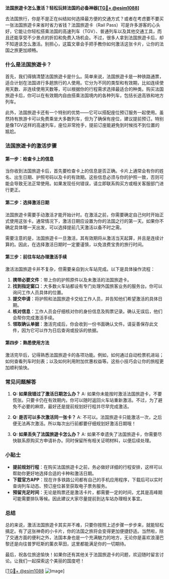 **法国旅遊卡怎么激活？轻松玩转法国的必备神器[[TG💪+ @esim1088](https://t.me/s/esim1088)]**

去法国旅行，你是不是正在纠结如何选择最方便的交通方式？或者在考虑要不要买一张法国旅遊卡来省时省力省钱？法国旅遊卡（Rail Pass）可是许多游客的心头好，它能让你轻松搭乘法国的高速列车（TGV）、普通列车以及其他交通工具，而且还能享受不少景点的折扣和免费入场机会。不过，很多人拿到法国旅遊卡后，却不知道该怎么激活。别担心，这篇文章会手把手教你如何激活这张卡片，让你的法国之旅更加顺畅。

### 什么是法国旅遊卡？

首先，我们得搞清楚法国旅遊卡是什么。简单来说，法国旅遊卡是一种铁路通票，适合计划在法国进行多趟旅行的人使用。它分为不同的类型和有效期，比如连续使用天数、非连续使用天数等，可以根据你的行程需求选择最适合的种类。购买法国旅遊卡后，你可以在有效期内自由搭乘法国境内的各种列车，包括长途高铁和地方列车。

此外，法国旅遊卡还有一个特别的优势——它可以搭配座位预订服务一起使用。虽然持有旅游卡可以免费乘坐大多数列车，但为了确保有座位，建议提前预订。特别是像TGV这样的高速列车，座位非常抢手，提前订座能避免到时候找不到位置的尴尬。

### 法国旅遊卡的激活步骤

#### 第一步：检查卡上的信息

当你收到法国旅遊卡后，首先要检查卡上的信息是否正确。卡片上通常会有你的姓名、出生日期、护照号码以及卡的有效期。这些信息必须与你的护照一致，否则可能会导致无法正常使用。如果发现任何错误，请立即联系购买方或相关客服部门进行更正。

#### 第二步：选择激活日期

法国旅遊卡需要手动激活才能开始计时。在激活之前，你需要确定自己何时开始正式使用这张卡。通常情况下，激活日期应设置为你的法国之行的第一天。如果你不确定具体哪一天出发，可以选择提前几天激活以备不时之需。

需要注意的是，法国旅遊卡一旦激活，其有效期将从激活当天起算，并且是连续计算的。因此，在选择激活日期时一定要谨慎，以免浪费宝贵的旅行时间。

#### 第三步：前往车站办理激活手续

激活法国旅遊卡并不复杂，但需要亲自到火车站完成。以下是具体操作流程：

1. **携带必要文件**：带上你的护照原件以及未激活的法国旅遊卡。
2. **找到指定窗口**：大多数火车站都设有专门处理外国旅客业务的服务台。你可以询问工作人员具体的位置。
3. **提交申请**：将护照和法国旅遊卡交给工作人员，并告知他们希望激活的具体日期。
4. **核对信息**：工作人员会仔细核对你的身份信息及购票记录。确认无误后，他们会帮你完成激活手续。
5. **领取确认单据**：激活完成后，你会收到一份书面确认文件。请妥善保存此文件，因为它可以作为日后查询或投诉的依据。

#### 第四步：熟悉使用方法

激活完毕后，记得熟悉法国旅遊卡的各项功能。例如，如何通过自动检票机进站；如何查看列车时刻表；以及如何利用附加优惠权益等。这些小技巧会让你的旅程更加顺利愉快。

### 常见问题解答

1. **Q: 如果我错过了激活日期怎么办？**
   A: 如果你未能按时激活法国旅遊卡，不要慌张。只要卡仍在有效期内，你可以随时返回火车站重新激活。不过，为了避免不必要的麻烦，最好还是提前规划好行程并尽早完成激活。

2. **Q: 是否可以多次激活同一张卡？**
   A: 不可以。法国旅遊卡只能激活一次，之后便无法再次激活。所以每次出行前都要仔细规划好激活日期哦！

3. **Q: 如果丢失了法国旅遊卡怎么办？**
   A: 如果不幸遗失了法国旅遊卡，你需要尽快联系原购买方申请补办。同时保留所有相关证明材料，以便后续处理。

### 小贴士

- **提前规划行程**：在购买法国旅遊卡之前，务必做好详细的行程安排，这样可以帮助你更好地选择合适的卡种和激活日期。
- **下载官方APP**：现在许多铁路公司都有自己的手机应用程序，下载后可以实时查询列车动态、预订座位甚至获取电子票务服务。
- **预留充足时间**：无论是购票还是激活卡片，都需要一定的时间，尤其是高峰期可能需要排队等候。因此建议大家尽量提前到达车站办理相关事宜。

### 总结

总的来说，激活法国旅遊卡其实并不难，只要你按照上述步骤一步步来，就能轻松搞定。有了这张神奇的小卡片，你的法国之旅将会变得更加便捷舒适。当然啦，除了交通方面的便利之外，法国本身也是一个充满魅力的地方，无论你是喜欢浪漫巴黎还是向往普罗旺斯的薰衣草田，这里都能满足你的一切期待。

最后，祝各位旅途愉快！如果你还有其他关于法国旅遊卡的问题，欢迎随时留言讨论。让我们一起探索这个美丽的国度吧！

[[TG💪+ @esim1088](https://t.me/s/esim1088) ![Image](https://i.postimg.cc/4NQfJmqS/Snipaste-2025-05-13-00-14-12.png)]